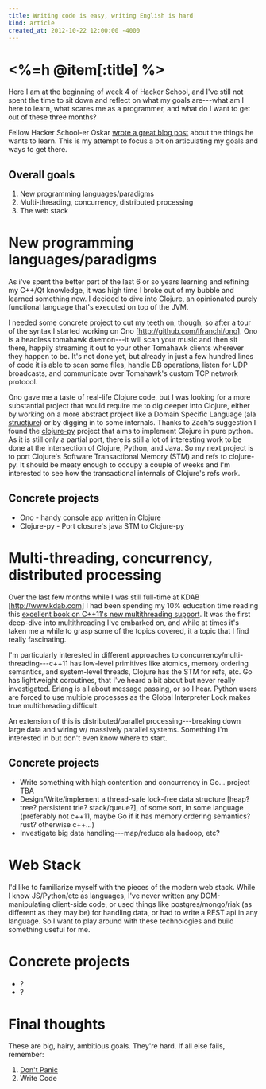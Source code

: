 ```yaml
---
title: Writing code is easy, writing English is hard
kind: article
created_at: 2012-10-22 12:00:00 -4000
---
```

# <%=h @item[:title] %>


Here I am at the beginning of week 4 of Hacker School, and I've still not spent the time to sit down and reflect on what my goals are---what am I here to learn, what scares me as a programmer, and what do I want to get out of these three months? 

Fellow Hacker School-er Oskar [wrote a great blog post](http://oskarth.com/spendtime.html) about the things he wants to learn. This is my attempt to focus a bit on articulating my goals and ways to get there.

Overall goals
-------------

1. New programming languages/paradigms
2. Multi-threading, concurrency, distributed processing
3. The web stack


New programming languages/paradigms
===================================

As i've spent the better part of the last 6 or so years learning and refining my C++/Qt knowledge, it was high time I broke out of my bubble and learned something new. I decided to dive into Clojure, an opinionated purely functional language that's executed on top of the JVM.

I needed some concrete project to cut my teeth on, though, so after a tour of the syntax I started working on Ono [http://github.com/lfranchi/ono]. Ono is a headless tomahawk daemon---it will scan your music and then sit there, happily streaming it out to your other Tomahawk clients wherever they happen to be. It's not done yet, but already in just a few hundred lines of code it is able to scan some files, handle DB operations, listen for UDP broadcasts, and communicate over Tomahawk's custom TCP network protocol. 

Ono gave me a taste of real-life Clojure code, but I was looking for a more substantial project that would require me to dig deeper into Clojure, either by working on a more abstract project like a Domain Specific Language (ala [structjure](https://github.com/jamii/strucjure)) or by digging in to some internals. Thanks to Zach's suggestion I found the [clojure-py](http://gitub.com/halgary/clogure-py) project that aims to implement Clojure in pure python. As it is still only a partial port, there is still a lot of interesting work to be done at the intersection of Clojure, Python, and Java. So my next project is to port Clojure's Software Transactional Memory (STM) and refs to clojure-py. It should be meaty enough to occupy a couple of weeks and I'm interested to see how the transactional internals of Clojure's refs work.

Concrete projects
-----------------
* Ono - handy console app written in Clojure
* Clojure-py - Port closure's java STM to Clojure-py


Multi-threading, concurrency, distributed processing
====================================================

Over the last few months while I was still full-time at KDAB [http://www.kdab.com] I had been spending my 10% education time reading this [excellent book on C++11's new multithreading support](http://www.amazon.com/C-Concurrency-Action-Practical-Multithreading/dp/1933988770?tag=duckduckgo-d-20). It was the first deep-dive into multithreading I've embarked on, and while at times it's taken me a while to grasp some of the topics covered, it a topic that I find really fascinating. 

I'm particularly interested in different approaches to concurrency/multi-threading---c++11 has low-level primitives like atomics, memory ordering semantics, and system-level threads, Clojure has the STM for refs, etc. Go has lightweight coroutines, that I've heard a bit about but never really investigated. Erlang is all about message passing, or so I hear. Python users are forced to use multiple processes as the Global Interpreter Lock makes true multithreading difficult.

An extension of this is distributed/parallel processing---breaking down large data and wiring w/ massively parallel systems. Something I'm interested in but don't even know where to start.

Concrete projects
-----------------
* Write something with high contention and concurrency in Go… project TBA
* Design/Write/implement a thread-safe lock-free data structure [heap? tree? persistent trie? stack/queue?], of some sort, in some language (preferably not c++11, maybe Go if it has memory ordering semantics? rust? otherwise c++…)
* Investigate big data handling---map/reduce ala hadoop, etc?

Web Stack
=========

I'd like to familiarize myself with the pieces of the modern web stack. While I know JS/Python/etc as languages, I've never written any DOM-manipulating client-side code, or used things like postgres/mongo/riak (as different as they may be) for handling data, or had to write a REST api in any language. So I want to play around with these technologies and build something useful for me.

Concrete projects
===============
* ?
* ?


Final thoughts
==============

These are big, hairy, ambitious goals. They're hard. If all else fails, remember:

1. [Don't Panic](https://en.wikipedia.org/wiki/The_Hitchhiker's_Guide_to_the_Galaxy)
2. Write Code